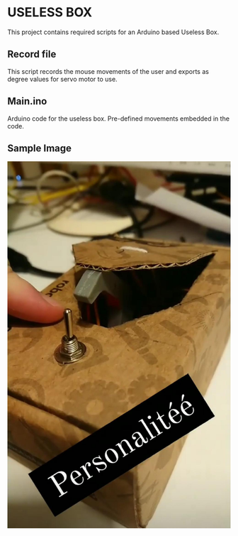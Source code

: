 # USELESS BOX

This project contains required scripts for an Arduino based Useless Box.

## Record file
This script records the mouse movements of the user and exports as degree values for servo motor to use.

## Main.ino
Arduino code for the useless box. Pre-defined movements embedded in the code.



## Sample Image
![](image.jpeg)
